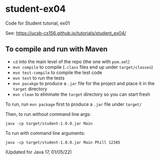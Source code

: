# student-ex04

Code for Student tutorial, ex01

See: <https://ucsb-cs156.github.io/tutorials/student_ex04/>


## To compile and run with Maven

* `cd` into the main level of the repo (the one with `pom.xml`)
* `mvn compile` to compile (`.class` files end up under `target/classes`)
* `mvn test-compile` to compile the test code
* `mvn test` to run the tests
* `mvn pacakge` to produce a `.jar` file for the project and place it in the `target` directory
* `mvn clean` to eliminate the `target` directory so you can start fresh

To run, run `mvn package` first to produce a `.jar` file under `target/`

Then, to run without command line args:

```
java -cp target/student-1.0.0.jar Main
```

To run with command line arguments:

```
java -cp target/student-1.0.0.jar Main Phill 12345 
```


(Updated for Java 17, 01/05/22)